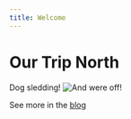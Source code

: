 ```yaml
---
title: Welcome
---
```


# Our Trip North

Dog sledding!
![And were off!](https://www.dropbox.com/scl/fi/u74qc8d6fi0dskr29poju/DSC_0342.JPG?rlkey=tv30i3af1evh56b88vjojhnq8&st=wf5nuckw&raw=1)

See more in the [blog](/blog)